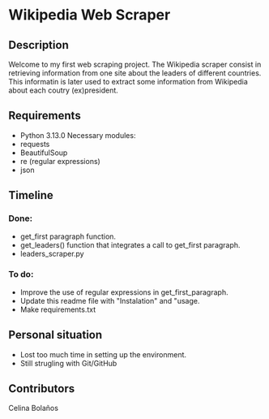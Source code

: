 # Wikipedia Web Scraper

## Description
Welcome to my first web scraping project.
The Wikipedia scraper consist in retrieving information from one site about the leaders of different countries.
This informatin is later used to extract some information from Wikipedia about each coutry (ex)president.

## Requirements
- Python 3.13.0
Necessary modules:
- requests
- BeautifulSoup
- re (regular expressions)
- json

## Timeline
###  Done:
 - get_first paragraph function.
 - get_leaders() function that integrates a call to get_first paragraph.
 - leaders_scraper.py

### To do:
- Improve the use of regular expressions in get_first_paragraph.
- Update this readme file with "Instalation" and "usage.
- Make requirements.txt

## Personal situation
- Lost too much time in setting up the environment.
- Still strugling with Git/GitHub

## Contributors
Celina Bolaños


